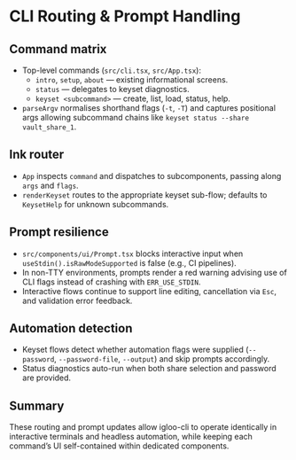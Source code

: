 # CLI Routing & Prompt Handling

## Command matrix
- Top-level commands (`src/cli.tsx`, `src/App.tsx`):
  - `intro`, `setup`, `about` — existing informational screens.
  - `status` — delegates to keyset diagnostics.
  - `keyset <subcommand>` — create, list, load, status, help.
- `parseArgv` normalises shorthand flags (`-t`, `-T`) and captures positional args allowing subcommand chains like `keyset status --share vault_share_1`.

## Ink router
- `App` inspects `command` and dispatches to subcomponents, passing along `args` and `flags`.
- `renderKeyset` routes to the appropriate keyset sub-flow; defaults to `KeysetHelp` for unknown subcommands.

## Prompt resilience
- `src/components/ui/Prompt.tsx` blocks interactive input when `useStdin().isRawModeSupported` is false (e.g., CI pipelines).
- In non-TTY environments, prompts render a red warning advising use of CLI flags instead of crashing with `ERR_USE_STDIN`.
- Interactive flows continue to support line editing, cancellation via `Esc`, and validation error feedback.

## Automation detection
- Keyset flows detect whether automation flags were supplied (`--password`, `--password-file`, `--output`) and skip prompts accordingly.
- Status diagnostics auto-run when both share selection and password are provided.

## Summary
These routing and prompt updates allow igloo-cli to operate identically in interactive terminals and headless automation, while keeping each command’s UI self-contained within dedicated components.
